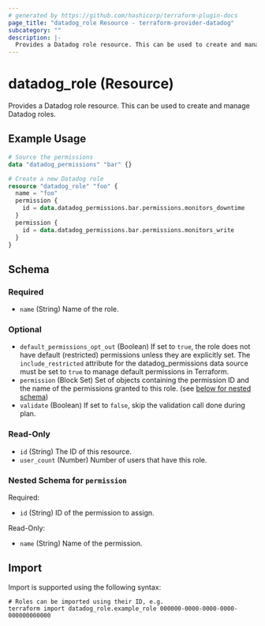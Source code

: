 ```yaml
---
# generated by https://github.com/hashicorp/terraform-plugin-docs
page_title: "datadog_role Resource - terraform-provider-datadog"
subcategory: ""
description: |-
  Provides a Datadog role resource. This can be used to create and manage Datadog roles.
---
```


# datadog_role (Resource)

Provides a Datadog role resource. This can be used to create and manage Datadog roles.

## Example Usage

```terraform
# Source the permissions
data "datadog_permissions" "bar" {}

# Create a new Datadog role
resource "datadog_role" "foo" {
  name = "foo"
  permission {
    id = data.datadog_permissions.bar.permissions.monitors_downtime
  }
  permission {
    id = data.datadog_permissions.bar.permissions.monitors_write
  }
}
```

<!-- schema generated by tfplugindocs -->
## Schema

### Required

- `name` (String) Name of the role.

### Optional

- `default_permissions_opt_out` (Boolean) If set to `true`, the role does not have default (restricted) permissions unless they are explicitly set. The `include_restricted` attribute for the datadog_permissions data source must be set to `true` to manage default permissions in Terraform.
- `permission` (Block Set) Set of objects containing the permission ID and the name of the permissions granted to this role. (see [below for nested schema](#nestedblock--permission))
- `validate` (Boolean) If set to `false`, skip the validation call done during plan.

### Read-Only

- `id` (String) The ID of this resource.
- `user_count` (Number) Number of users that have this role.

<a id="nestedblock--permission"></a>
### Nested Schema for `permission`

Required:

- `id` (String) ID of the permission to assign.

Read-Only:

- `name` (String) Name of the permission.

## Import

Import is supported using the following syntax:

```shell
# Roles can be imported using their ID, e.g.
terraform import datadog_role.example_role 000000-0000-0000-0000-000000000000
```

